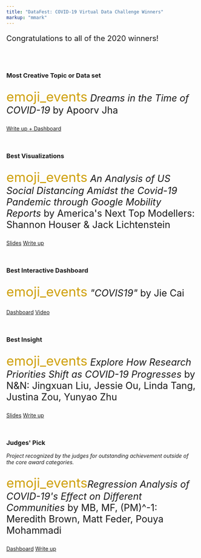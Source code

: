 ```yaml
---
title: "DataFest: COVID-19 Virtual Data Challenge Winners"
markup: "mmark"
---
```


<p style = "font-size: 20px;">
Congratulations to all of the 2020 winners! 
</p>

<br><br>



### Most Creative Topic or Data set

<p style = "font-size: 25px;">
<span class="material-icons" style = "color: #cfa00a; font-size: 35px;"> emoji_events</span> <i>Dreams in the Time of COVID-19 </i> by Apoorv Jha 
</p>

<a href="/projects/APOORV_JHA_writeup.pdf" class="btn btn-primary" role="button">Write up + Dashboard</a>


<br> 

### Best Visualizations

<p style = "font-size: 25px;">
<span class="material-icons" style = "color: #cfa00a; font-size: 35px;"> emoji_events</span> <i>An Analysis of US Social Distancing Amidst the Covid-19 Pandemic through Google Mobility Reports</i> by America's Next Top Modellers: Shannon Houser & Jack Lichtenstein 
</p>

<a href="/projects/AmericasNextTopModellers_slides.pdf" class="btn btn-primary" role="button">Slides</a>
<a href="/projects/AmericasNextTopModellers_writeup.pdf" class="btn btn-primary" role="button">Write up</a>

<br> 

### Best Interactive Dashboard 

<p style = "font-size: 25px;">
<span class="material-icons" style = "color: #cfa00a; font-size: 35px;"> emoji_events</span> <i>"COVIS19"</i> by Jie Cai
</p>

<a href="http://covis19.herokuapp.com/" class="btn btn-primary" role="button">Dashboard</a>
<a href="https://warpwire.duke.edu/w/2bADAA/" class="btn btn-primary" role="button">Video</a>

<br> 

### Best Insight

<p style = "font-size: 25px;">
<span class="material-icons" style = "color: #cfa00a; font-size: 35px;"> emoji_events</span> <i>Explore How Research Priorities Shift as COVID-19 Progresses</i> by N&N: Jingxuan Liu, 
Jessie Ou, Linda Tang, Justina Zou, Yunyao Zhu
</p>

<a href="/projects/N_N_slides.pdf" class="btn btn-primary" role="button">Slides</a>
<a href="/projects/N_N_writeup.pdf" class="btn btn-primary" role="button">Write up</a>

<br>

### Judges' Pick
*Project recognized by the judges for outstanding achievement outside of the core award categories.*

<p style = "font-size: 25px;">
<span class="material-icons" style = "color: #cfa00a; font-size: 35px;"> emoji_events</span><i>Regression Analysis of COVID-19's Effect on Different Communities</i> by MB, MF, (PM)^-1: Meredith Brown, Matt Feder, Pouya Mohammadi
</p>

<a href="https://mattfeder.shinyapps.io/CoronaApp/" class="btn btn-primary" role="button">Dashboard</a>
<a href="/projects/MB_MF_PM_1_writeup.pdf" class="btn btn-primary" role="button">Write up</a>
